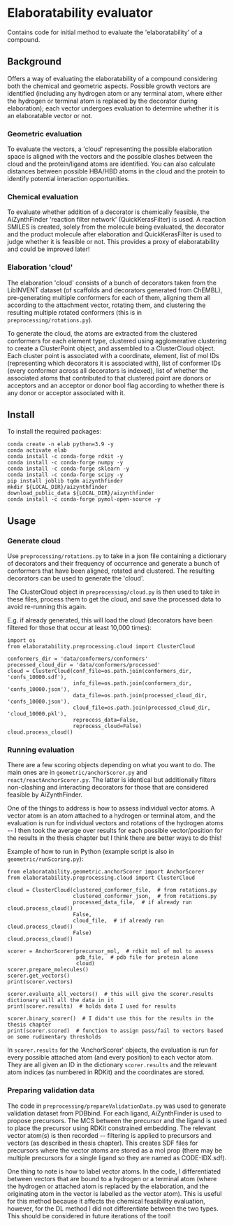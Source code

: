 # Elaboratability evaluator
 
Contains code for initial method to evaluate the 'elaboratability' of a compound.

## Background

Offers a way of evaluating the elaboratability of a compound considering both the chemical and geometric aspects. Possible growth vectors are identified (including any hydrogen atom or any terminal atom, where either the hydrogen or terminal atom is replaced by the decorator during elaboration); each vector undergoes evaluation to determine whether it is an elaboratable vector or not.

### Geometric evaluation
To evaluate the vectors, a 'cloud' representing the possible elaboration space is aligned with the vectors and the possible clashes between the cloud and the protein/ligand atoms are identified. You can also calculate distances between possible HBA/HBD atoms in the cloud and the protein to identify potential interaction opportunities. 

### Chemical evaluation
To evaluate whether addition of a decorator is chemically feasible, the AiZynthFinder 'reaction filter network' (QuickKerasFilter) is used. A reaction SMILES is created, solely from the molecule being evaluated, the decorator and the product molecule after elaboration and QuickKerasFilter is used to judge whether it is feasible or not. This provides a proxy of elaboratability and could be improved later!

### Elaboration 'cloud'

The elaboration 'cloud' consists of a bunch of decorators taken from the LibINVENT dataset (of scaffolds and decorators generated from ChEMBL), pre-generating multiple conformers for each of them, aligning them all according to the attachment vector, rotating them, and clustering the resulting multiple rotated conformers (this is in `preprocessing/rotations.py`).

To generate the cloud, the atoms are extracted from the clustered conformers for each element type, clustered using agglomerative clustering to create a ClusterPoint object, and assembled to a ClusterCloud object. Each cluster point is associated with a coordinate, element, list of mol IDs (representing which decorators it is associated with), list of conformer IDs (every conformer across all decorators is indexed), list of whether the associated atoms that contributed to that clustered point are donors or acceptors and an acceptor or donor bool flag according to whether there is any donor or acceptor associated with it.

## Install

To install the required packages:
```
conda create -n elab python=3.9 -y
conda activate elab
conda install -c conda-forge rdkit -y
conda install -c conda-forge numpy -y
conda install -c conda-forge sklearn -y
conda install -c conda-forge scipy -y
pip install joblib tqdm aizynthfinder
mkdir ${LOCAL_DIR}/aizynthfinder
download_public_data ${LOCAL_DIR}/aizynthfinder
conda install -c conda-forge pymol-open-source -y
```

## Usage

### Generate cloud

Use `preprocessing/rotations.py` to take in a json file containing a dictionary of decorators and their frequency of occurrence and generate a bunch of conformers that have been aligned, rotated and clustered. The resulting decorators can be used to generate the 'cloud'.

The ClusterCloud object in `preprocessing/cloud.py` is then used to take in these files, process them to get the cloud, and save the processed data to avoid re-running this again.

E.g. if already generated, this will load the cloud (decorators have been filtered for those that occur at least 10,000 times):

```
import os
from elaboratability.preprocessing.cloud import ClusterCloud

conformers_dir = 'data/conformers/conformers'
processed_cloud_dir = 'data/conformers/processed'
cloud = ClusterCloud(conf_file=os.path.join(conformers_dir, 'confs_10000.sdf'),
                     info_file=os.path.join(conformers_dir, 'confs_10000.json'),
                     data_file=os.path.join(processed_cloud_dir, 'confs_10000.json'),
                     cloud_file=os.path.join(processed_cloud_dir, 'cloud_10000.pkl'),
                     reprocess_data=False,
                     reprocess_cloud=False)
cloud.process_cloud()
```

### Running evaluation

There are a few scoring objects depending on what you want to do. The main ones are in `geometric/anchorScorer.py` and `react/reactAnchorScorer.py`.
The latter is identical but additionally filters non-clashing and interacting decorators for those that are considered feasible by AiZynthFinder.

One of the things to address is how to assess individual vector atoms. A vector atom is an atom attached to a hydrogen or terminal atom, and the evaluation is run for individual vectors and rotations of the hydrogen atoms -- I then took the average over results for each possible vector/position for the results in the thesis chapter but I think there are better ways to do this!

Example of how to run in Python (example script is also in `geometric/runScoring.py`):

```
from elaboratability.geometric.anchorScorer import AnchorScorer
from elaboratability.preprocessing.cloud import ClusterCloud

cloud = ClusterCloud(clustered_conformer_file,  # from rotations.py
                     clustered_conformer_json,  # from rotations.py
                     processed_data_file,  # if already run cloud.process_cloud()
                     False,
                     cloud_file,  # if already run cloud.process_cloud()
                     False)
cloud.process_cloud()

scorer = AnchorScorer(precursor_mol,  # rdkit mol of mol to assess
                      pdb_file,  # pdb file for protein alone
                      cloud)        
scorer.prepare_molecules()
scorer.get_vectors()
print(scorer.vectors)

scorer.evaluate_all_vectors()  # this will give the scorer.results dictionary will all the data in it
print(scorer.results)  # holds data I used for results

scorer.binary_scorer()  # I didn't use this for the results in the thesis chapter
print(scorer.scored)  # function to assign pass/fail to vectors based on some rudimentary thresholds
```

In `scorer.results` for the 'AnchorScorer' objects, the evaluation is run for every possible attached atom (and every position) to each vector atom. They are all given an ID in the dictionary `scorer.results` and the relevant atom indices (as numbered in RDKit) and the coordinates are stored.

### Preparing validation data

The code in `preprocessing/prepareValidationData.py` was used to generate validation dataset from PDBbind.
For each ligand, AiZynthFinder is used to propose precursors. The MCS between the precursor and the ligand is used to place the precursor using RDKit constrained embedding.
The relevant vector atom(s) is then recorded -- filtering is applied to precursors and vectors (as described in thesis chapter). This creates SDF files for precursors where the vector atoms are stored as a mol prop (there may be multiple precursors for a single ligand so they are named as CODE-IDX.sdf).

One thing to note is how to label vector atoms. In the code, I differentiated between vectors that are bound to a hydrogen or a terminal atom (where the hydrogen or attached atom is replaced by the elaboration, and the originating atom in the vector is labelled as the vector atom). This is useful for this method because it affects the chemical feasibility evaluation, however, for the DL method I did not differentiate between the two types. This should be considered in future iterations of the tool!
